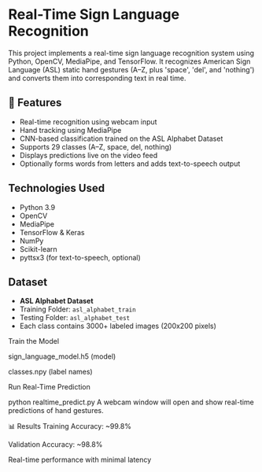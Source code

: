 # Real-Time Sign Language Recognition

This project implements a real-time sign language recognition system using Python, OpenCV, MediaPipe, and TensorFlow. It recognizes American Sign Language (ASL) static hand gestures (A–Z, plus 'space', 'del', and 'nothing') and converts them into corresponding text in real time.

## 📌 Features

- Real-time recognition using webcam input  
- Hand tracking using MediaPipe  
- CNN-based classification trained on the ASL Alphabet Dataset  
- Supports 29 classes (A–Z, space, del, nothing)  
- Displays predictions live on the video feed  
- Optionally forms words from letters and adds text-to-speech output  

##  Technologies Used

- Python 3.9  
- OpenCV  
- MediaPipe  
- TensorFlow & Keras  
- NumPy  
- Scikit-learn  
- pyttsx3 (for text-to-speech, optional)

##  Dataset

- **ASL Alphabet Dataset**  
- Training Folder: `asl_alphabet_train`  
- Testing Folder: `asl_alphabet_test`  
- Each class contains 3000+ labeled images (200x200 pixels)

 Train the Model


sign_language_model.h5 (model)

classes.npy (label names)

Run Real-Time Prediction

python realtime_predict.py
A webcam window will open and show real-time predictions of hand gestures.


📊 Results
Training Accuracy: ~99.8%

Validation Accuracy: ~98.8%

Real-time performance with minimal latency

